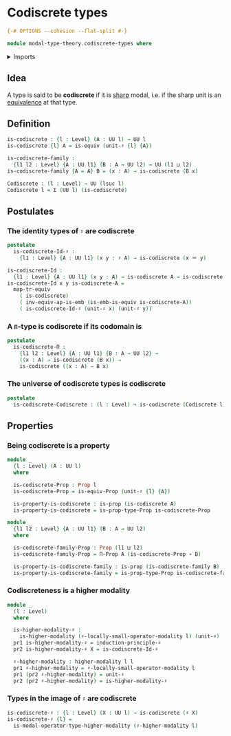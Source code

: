 # Codiscrete types

```agda
{-# OPTIONS --cohesion --flat-split #-}

module modal-type-theory.codiscrete-types where
```

<details><summary>Imports</summary>

```agda
open import foundation.dependent-pair-types
open import foundation.equivalences
open import foundation.function-types
open import foundation.identity-types
open import foundation.propositions
open import foundation.embeddings
open import foundation.transport-along-equivalences
open import foundation.universe-levels

open import modal-type-theory.sharp-modality

open import orthogonal-factorization-systems.higher-modalities
```

</details>

## Idea

A type is said to be **codiscrete** if it is
[sharp](modal-type-theory.sharp-modality) modal, i.e. if the sharp unit is an
[equivalence](foundation-core.equivalences) at that type.

## Definition

```agda
is-codiscrete : {l : Level} (A : UU l) → UU l
is-codiscrete {l} A = is-equiv (unit-♯ {l} {A})

is-codiscrete-family :
  {l1 l2 : Level} {A : UU l1} (B : A → UU l2) → UU (l1 ⊔ l2)
is-codiscrete-family {A = A} B = (x : A) → is-codiscrete (B x)

Codiscrete : (l : Level) → UU (lsuc l)
Codiscrete l = Σ (UU l) (is-codiscrete)
```

## Postulates

### The identity types of `♯` are codiscrete

```agda
postulate
  is-codiscrete-Id-♯ :
    {l1 : Level} {A : UU l1} (x y : ♯ A) → is-codiscrete (x ＝ y)

is-codiscrete-Id :
  {l1 : Level} {A : UU l1} (x y : A) → is-codiscrete A → is-codiscrete (x ＝ y)
is-codiscrete-Id x y is-codiscrete-A =
  map-tr-equiv
    ( is-codiscrete)
    ( inv-equiv-ap-is-emb (is-emb-is-equiv is-codiscrete-A))
    ( is-codiscrete-Id-♯ (unit-♯ x) (unit-♯ y))
```

### A `Π`-type is codiscrete if its codomain is

```agda
postulate
  is-codiscrete-Π :
    {l1 l2 : Level} {A : UU l1} {B : A → UU l2} →
    ((x : A) → is-codiscrete (B x)) →
    is-codiscrete ((x : A) → B x)
```

### The universe of codiscrete types is codiscrete

```agda
postulate
  is-codiscrete-Codiscrete : (l : Level) → is-codiscrete (Codiscrete l)
```

## Properties

### Being codiscrete is a property

```agda
module _
  {l : Level} (A : UU l)
  where

  is-codiscrete-Prop : Prop l
  is-codiscrete-Prop = is-equiv-Prop (unit-♯ {l} {A})

  is-property-is-codiscrete : is-prop (is-codiscrete A)
  is-property-is-codiscrete = is-prop-type-Prop is-codiscrete-Prop

module _
  {l1 l2 : Level} {A : UU l1} (B : A → UU l2)
  where

  is-codiscrete-family-Prop : Prop (l1 ⊔ l2)
  is-codiscrete-family-Prop = Π-Prop A (is-codiscrete-Prop ∘ B)

  is-property-is-codiscrete-family : is-prop (is-codiscrete-family B)
  is-property-is-codiscrete-family = is-prop-type-Prop is-codiscrete-family-Prop
```

### Codiscreteness is a higher modality

```agda
module _
  (l : Level)
  where

  is-higher-modality-♯ :
    is-higher-modality (♯-locally-small-operator-modality l) (unit-♯)
  pr1 is-higher-modality-♯ = induction-principle-♯
  pr2 is-higher-modality-♯ X = is-codiscrete-Id-♯

  ♯-higher-modality : higher-modality l l
  pr1 ♯-higher-modality = ♯-locally-small-operator-modality l
  pr1 (pr2 ♯-higher-modality) = unit-♯
  pr2 (pr2 ♯-higher-modality) = is-higher-modality-♯
```

### Types in the image of `♯` are codiscrete

```agda
is-codiscrete-♯ : {l : Level} (X : UU l) → is-codiscrete (♯ X)
is-codiscrete-♯ {l} =
  is-modal-operator-type-higher-modality (♯-higher-modality l)
```
